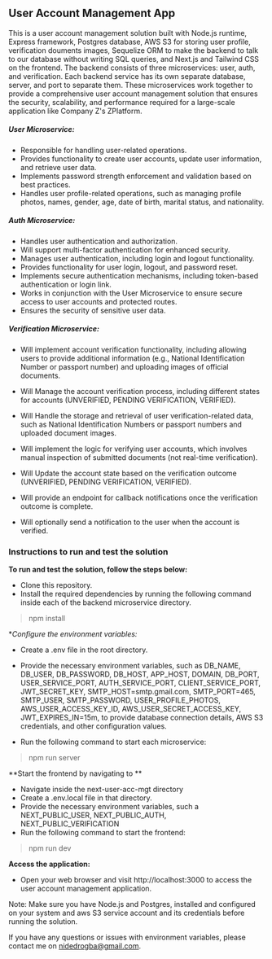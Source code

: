 ## User Account Management App
This is a user account management solution built with Node.js runtime, Express framework, Postgres database, AWS S3 for storing user profile, verification douments images, Sequelize ORM to make the backend to talk to our database without writing SQL queries, and Next.js and Tailwind CSS on the frontend. The backend consists of three microservices: user, auth, and verification. Each backend service has its own separate database, server, and port to separate them. These microservices work together to provide a comprehensive user account management solution that ensures the security, scalability, and performance required for a large-scale application like Company Z's ZPlatform.

##### User Microservice:

* Responsible for handling user-related operations.
* Provides functionality to create user accounts, update user information, and retrieve user data.
* Implements password strength enforcement and validation based on best practices.
* Handles user profile-related operations, such as managing profile photos, names, gender, age, date of birth, marital status, and nationality.

##### Auth Microservice:

* Handles user authentication and authorization. 
* Will support multi-factor authentication for enhanced security.
* Manages user authentication, including login and logout functionality.
* Provides functionality for user login, logout, and password reset. 
* Implements secure authentication mechanisms, including token-based authentication or login link. 
* Works in conjunction with the User Microservice to ensure secure access to user accounts and protected routes. 
* Ensures the security of sensitive user data. 

##### Verification Microservice:
* Will implement account verification functionality, including allowing users to provide additional information (e.g., National Identification Number or passport number) and uploading images of official documents.
* Will Manage the account verification process, including different states for accounts (UNVERIFIED, PENDING VERIFICATION, VERIFIED).
* Will Handle the storage and retrieval of user verification-related data, such as National Identification Numbers or passport numbers and uploaded document images. 
* Will implement the logic for verifying user accounts, which involves manual inspection of submitted documents (not real-time verification). 
* Will Update the account state based on the verification outcome (UNVERIFIED, PENDING VERIFICATION, VERIFIED).

* Will provide an endpoint for callback notifications once the verification outcome is complete.
* Will optionally send a notification to the user when the account is verified.

### Instructions to run and test the solution

**To run and test the solution, follow the steps below:**

* Clone this repository. 
* Install the required dependencies by running the following command inside each of the backend microservice directory.

> npm install

**Configure the environment variables:*

* Create a .env file in the root directory. 
* Provide the necessary environment variables, such as DB_NAME, DB_USER, DB_PASSWORD, DB_HOST, APP_HOST, DOMAIN, DB_PORT, USER_SERVICE_PORT, AUTH_SERVICE_PORT, CLIENT_SERVICE_PORT, JWT_SECRET_KEY, SMTP_HOST=smtp.gmail.com, SMTP_PORT=465, SMTP_USER, SMTP_PASSWORD, USER_PROFILE_PHOTOS, AWS_USER_ACCESS_KEY_ID, AWS_USER_SECRET_ACCESS_KEY, JWT_EXPIRES_IN=15m, to provide database connection details, AWS S3 credentials, and other configuration values. 

* Run the following command to start each microservice:
> npm run server

**Start the frontend by navigating to **
* Navigate inside the next-user-acc-mgt directory
* Create a .env.local file in that directory. 
* Provide the necessary environment variables, such a NEXT_PUBLIC_USER, NEXT_PUBLIC_AUTH, NEXT_PUBLIC_VERIFICATION
* Run the following command to start the frontend: 
> npm run dev

**Access the application:**

* Open your web browser and visit http://localhost:3000 to access the user account management application. 

Note: Make sure you have Node.js and Postgres, installed and configured on your system and aws S3 service account and its credentials before running the solution.

If you have any questions or issues with environment variables, please contact me on nidedrogba@gmail.com.
